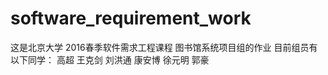 # software_requirement_work
这是北京大学 2016春季软件需求工程课程 图书馆系统项目组的作业
目前组员有以下同学：
	高超
	王克剑
	刘洪通
	康安博
	徐元明
	郭豪

